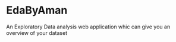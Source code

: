 # EdaByAman
An Exploratory Data analysis web application whic can give you an overview of your dataset
